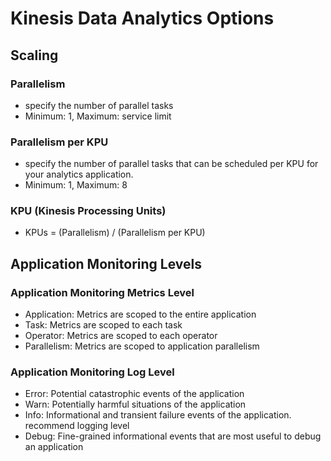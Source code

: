 # Kinesis Data Analytics Options

## Scaling
### Parallelism
- specify the number of parallel tasks
- Minimum: 1, Maximum: service limit

### Parallelism per KPU
- specify the number of parallel tasks that can be scheduled per KPU for your analytics application.
- Minimum: 1, Maximum: 8

### KPU (Kinesis Processing Units)
- KPUs = (Parallelism) / (Parallelism per KPU)

## Application Monitoring Levels

### Application Monitoring Metrics Level
- Application: Metrics are scoped to the entire application
- Task: Metrics are scoped to each task
- Operator: Metrics are scoped to each operator
- Parallelism: Metrics are scoped to application parallelism

### Application Monitoring Log Level
- Error: Potential catastrophic events of the application
- Warn: Potentially harmful situations of the application
- Info: Informational and transient failure events of the application. recommend logging level
- Debug: Fine-grained informational events that are most useful to debug an application